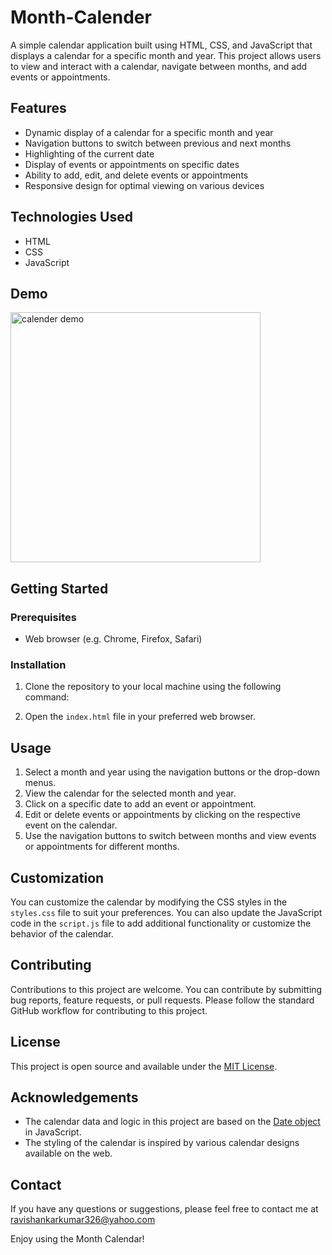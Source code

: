 # Month-Calender

A simple calendar application built using HTML, CSS, and JavaScript that displays a calendar for a specific month and year. This project allows users to view and interact with a calendar, navigate between months, and add events or appointments.

## Features

- Dynamic display of a calendar for a specific month and year
- Navigation buttons to switch between previous and next months
- Highlighting of the current date
- Display of events or appointments on specific dates
- Ability to add, edit, and delete events or appointments
- Responsive design for optimal viewing on various devices

## Technologies Used

- HTML
- CSS
- JavaScript

## Demo

<img width="400" src="calender.png" alt="calender demo">

## Getting Started

### Prerequisites

- Web browser (e.g. Chrome, Firefox, Safari)

### Installation

1. Clone the repository to your local machine using the following command:


2. Open the `index.html` file in your preferred web browser.

## Usage

1. Select a month and year using the navigation buttons or the drop-down menus.
2. View the calendar for the selected month and year.
3. Click on a specific date to add an event or appointment.
4. Edit or delete events or appointments by clicking on the respective event on the calendar.
5. Use the navigation buttons to switch between months and view events or appointments for different months.

## Customization

You can customize the calendar by modifying the CSS styles in the `styles.css` file to suit your preferences. You can also update the JavaScript code in the `script.js` file to add additional functionality or customize the behavior of the calendar.

## Contributing

Contributions to this project are welcome. You can contribute by submitting bug reports, feature requests, or pull requests. Please follow the standard GitHub workflow for contributing to this project.

## License

This project is open source and available under the [MIT License](LICENSE).

## Acknowledgements

- The calendar data and logic in this project are based on the [Date object](https://developer.mozilla.org/en-US/docs/Web/JavaScript/Reference/Global_Objects/Date) in JavaScript.
- The styling of the calendar is inspired by various calendar designs available on the web.

## Contact

If you have any questions or suggestions, please feel free to contact me at ravishankarkumar326@yahoo.com

Enjoy using the Month Calendar!
